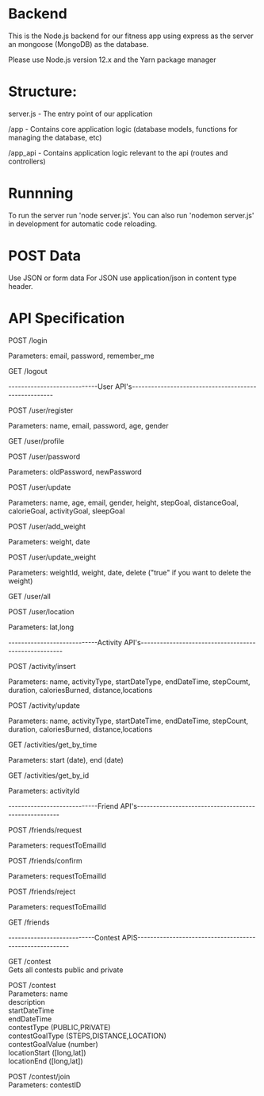 # Backend

This is the Node.js backend for our fitness app using express as the server an mongoose (MongoDB) as the database.

Please use Node.js version 12.x and the Yarn package manager

# Structure:

server.js - The entry point of our application

/app - Contains core application logic (database models, functions for managing the database, etc)

/app_api - Contains application logic relevant to the api (routes and controllers)

# Runnning

To run the server run 'node server.js'.  You can also run 'nodemon server.js' in development for automatic code reloading.


# POST Data
Use JSON or form data
For JSON use application/json in content type header.

# API Specification

POST /login

Parameters: email, password, remember_me

GET /logout

----------------------------User API's-----------------------------------------------------

POST /user/register

Parameters: name, email, password, age, gender

GET /user/profile

POST /user/password

Parameters: oldPassword, newPassword

POST /user/update

Parameters: name, age, email, gender, height, stepGoal, distanceGoal, calorieGoal, activityGoal, sleepGoal

POST /user/add_weight

Parameters: weight, date

POST /user/update_weight

Parameters: weightId, weight, date, delete ("true" if you want to delete the weight)

GET /user/all

POST /user/location

Parameters: lat,long


----------------------------Activity API's-----------------------------------------------------

POST /activity/insert

Parameters: name, activityType, startDateType, endDateTime, stepCoumt, duration, caloriesBurned, distance,locations

POST /activity/update

Parameters: name, activityType, startDateTime, endDateTime, stepCount, duration, caloriesBurned, distance,locations

GET /activities/get_by_time 

Parameters: start (date), end (date)

GET /activities/get_by_id

Parameters: activityId

----------------------------Friend API's-----------------------------------------------------

POST /friends/request

Parameters: requestToEmailId

POST /friends/confirm

Parameters: requestToEmailId  

POST /friends/reject

Parameters: requestToEmailId  
  
GET /friends

 ---------------------------Contest APIS--------------------------------------------------------

 GET /contest  
 Gets all contests public and private  

 POST /contest  
 Parameters:    name  
                description  
                startDateTime  
                endDateTime  
                contestType (PUBLIC,PRIVATE)  
                contestGoalType (STEPS,DISTANCE,LOCATION)  
                contestGoalValue (number)  
                locationStart ([long,lat])  
                locationEnd ([long,lat])  
  
POST /contest/join  
Parameters: contestID  
